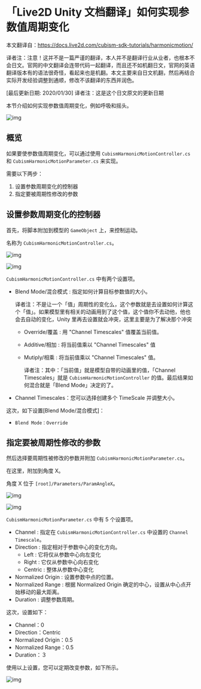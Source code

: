 # 「Live2D Unity 文档翻译」如何实现参数值周期变化

本文翻译自：https://docs.live2d.com/cubism-sdk-tutorials/harmonicmotion/

译者注：注意！这并不是一篇严谨的翻译，本人并不是翻译行业从业者，也根本不会日文。官网的中文翻译会连带代码一起翻译，而且还不如机翻日文，官网的英语翻译版本有的语法很奇怪，看起来也是机翻。本文主要来自日文机翻，然后再结合实际开发经验调整到通顺，修改不该翻译的东西并润色。

[最后更新日期: 2020/01/30] 译者注：这是这个日文原文的更新日期	





本节介绍如何实现参数值周期变化，例如呼吸和摇头。

![img](https://docs.live2d.com/wp-content/uploads/2017/12/HarmonicMotionDemo.gif)

## 概览

如果要使参数值周期变化，可以通过使用 `CubismHarmonicMotionController.cs` 和 `CubismHarmonicMotionParameter.cs` 来实现。

需要以下两步：

1. 设置参数周期变化的控制器
2. 指定要被周期性修改的参数

## 设置参数周期变化的控制器

首先，将脚本附加到模型的 `GameObject` 上，来控制运动。

名称为 `CubismHarmonicMotionController.cs`。

![img](https://docs.live2d.com/wp-content/uploads/2017/12/00.png)

![img](https://docs.live2d.com/wp-content/uploads/2017/12/02.png)

`CubismHarmonicMotionController.cs` 中有两个设置项。

- Blend Mode/混合模式 : 指定如何计算目标参数值的大小。

  译者注：不是让一个「值」周期性的变化么，这个参数就是去设置如何计算这个「值」。如果模型里有相关的动画用到了这个值，这个值你不去动他，他也会去自动的变化，Unity 里再去设置就会冲突，这里主要是为了解决那个冲突

  - Override/覆盖 : 用 "Channel Timescales" 值覆盖当前值。
  - Additive/相加 : 将当前值乘以 "Channel Timescales" 值

  - Mutiply/相乘 : 将当前值乘以 "Channel Timescales" 值。

    译者注：其中：「当前值」就是模型自带的动画里的值，「Channel Timescales」就是 `CubismHarmonicMotionController` 的值。最后结果如何混合就是「Blend Mode」决定的了。

- Channel Timescales：您可以选择创建多个 TimeScale 并调整大小。

这次，如下设置[Blend Mode/混合模式]：

- `Blend Mode：Override`

## 指定要被周期性修改的参数

然后选择要周期性被修改的参数并附加 `CubismHarmonicMotionParameter.cs`。

在这里，附加到角度 X。

角度 X 位于 `[root]/Parameters/ParamAngleX`。

![img](https://docs.live2d.com/wp-content/uploads/2017/12/01.png)

![img](https://docs.live2d.com/wp-content/uploads/2017/12/04.png)

`CubismHarmonicMotionParameter.cs` 中有 5 个设置项。

- Channel : 指定在 `CubismHarmonicMotionController.cs` 中设置的 `Channel Timescale`。
- Direction : 指定相对于参数中心的变化方向。
  - Left : 它将仅从参数中心向左变化
  - Right : 它仅从参数中心向右变化
  - Centric : 整体从参数中心变化
- Normalized Origin : 设置参数中点的位置。
- Normalized Range : 根据 Normalized Origin 确定的中心，设置从中心点开始移动的最大距离。
- Duration : 调整参数周期。

这次，设置如下：

- Channel：0
- Direction：Centric
- Normalized Origin：0.5
- Normalized Range：0.5
- Duration：３

使用以上设置，您可以定期改变参数，如下所示。

![img](https://docs.live2d.com/wp-content/uploads/2017/12/HarmonicMotionDemo.gif)